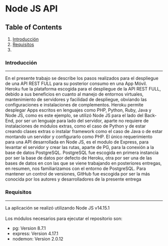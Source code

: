 # Node JS API
## Table of Contents
1. [Introducción](#introducción)
2. [Requisitos](#requisitos)
3. 
### Introducción
***
En el presente trabajo se describe los pasos realizados para el despliegue de una API REST FULL para su posterior consumo en una App Móvil. Heroku fue la plataforma escogida para el despliegue de la API REST FULL, debido a sus beneficios en cuanto al manejo de entornos virtuales, mantenimiento de servidores y facilidad de despliegue, obviando las configuraciones e instalaciones de complementos.
Heroku permite desplegar Apps escritos en lenguajes como PHP, Python, Ruby, Java y Node JS, como es este ejemplo, se utilizó Node JS para el lado del Back-End, por ser un lenguaje para lado del servidor, aparte no requiere de instalaciones de módulos extras, como el caso de Python y de estar creando clases extras o instalar framework como el caso de Java o de estar montando un servidor y configurarlo como PHP. El único requerimiento para una API desarrollada en Node JS, es el modulo de Express, para levantar el servidor y crear las rutas, aparte de PG, para la conexión a la base de datos PostgreSQL.
PostgreSQL fue escogida en primera instancia por ser la base de datos por defecto de Heroku, otra por ser una de las bases de datos en con las que se viene trabajando en posteriores entregas, en resumen, nos familiarizamos con el entorno de PostgreSQL. Para mantener un control de versiones, GitHub fue escogida por ser la más conocida por los autores y desarrolladores de la presente entrega

### Requisitos
***
La aplicación se realizó utilizando Node JS v14.15.1
<br/> 
<br/> Los módulos necesarios para ejecutar el repositorio son:
* pg: Version 8.7.1
* express: Version 4.17.1
* nodemon: Version 2.0.12
